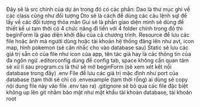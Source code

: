 ﻿Đây sẽ là src chính của dự án trong đó có các phần:
Dao là thư mục ghi về các class cũng như đối tượng
Dto sẽ là cách để dùng các câu lệnh sql để lấy về các đối tượng thỏa mãn
Gui sẽ là phần giao diện mình sẽ dùng để thiết kế ui tạm thời có 4 chức năng đi liền với 4 folder chính
trong đó thì beginForm là giao diện khởi đầu của cả chương trình.
Resource để lưu các file hoặc ảnh mà người dùng hoặc tài khoản hệ thống đăng lên như avt, icon map, hình pokemon (sẽ cân nhắc cho vào database sau) 
Static sẽ lưu các giá trị sẵn có của file như icon của app, tên tác giả hay là các thông tin của đa ngôn ngữ
.editorconfig dùng để config tab, space không cần quan tâm sẽ xử lí sau
program.cs là thứ sẽ mở beginForm (sẽ xem xét kết nối database trong đây)
.env File để lưu các giá trị mặc định như port của database (tạm thời sẽ chỉ có .envexample (tạm thời rỗng) ai dùng sẽ copy nội dung file này vào file .env tạo ra)
.gitignore sẽ bỏ qua các file đặc biệt không up lên git nhằm bảo mật như mật khẩu tài khoản database, tài khoản root
